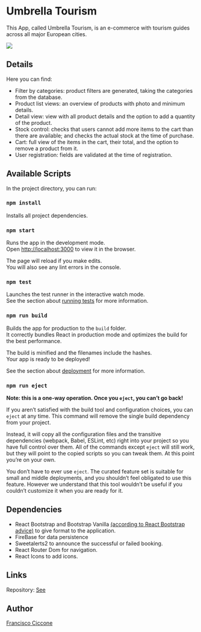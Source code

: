 # Umbrella Tourism

This App, called Umbrella Tourism, is an e-commerce with tourism guides across all major European cities.

![](ecommerce.gif)

## Details

Here you can find:

- Filter by categories: product filters are generated, taking the categories from the database.
- Product list views: an overview of products with photo and minimum details.
- Detail view: view with all product details and the option to add a quantity of the product.
- Stock control: checks that users cannot add more items to the cart than there are available; and checks the actual stock at the time of purchase.
- Cart: full view of the items in the cart, their total, and the option to remove a product from it.
- User registration: fields are validated at the time of registration.

## Available Scripts

In the project directory, you can run:

### `npm install`

Installs all project dependencies.

### `npm start`

Runs the app in the development mode.\
Open [http://localhost:3000](http://localhost:3000) to view it in the browser.

The page will reload if you make edits.\
You will also see any lint errors in the console.

### `npm test`

Launches the test runner in the interactive watch mode.\
See the section about [running tests](https://facebook.github.io/create-react-app/docs/running-tests) for more information.

### `npm run build`

Builds the app for production to the `build` folder.\
It correctly bundles React in production mode and optimizes the build for the best performance.

The build is minified and the filenames include the hashes.\
Your app is ready to be deployed!

See the section about [deployment](https://facebook.github.io/create-react-app/docs/deployment) for more information.

### `npm run eject`

**Note: this is a one-way operation. Once you `eject`, you can’t go back!**

If you aren’t satisfied with the build tool and configuration choices, you can `eject` at any time. This command will remove the single build dependency from your project.

Instead, it will copy all the configuration files and the transitive dependencies (webpack, Babel, ESLint, etc) right into your project so you have full control over them. All of the commands except `eject` will still work, but they will point to the copied scripts so you can tweak them. At this point you’re on your own.

You don’t have to ever use `eject`. The curated feature set is suitable for small and middle deployments, and you shouldn’t feel obligated to use this feature. However we understand that this tool wouldn’t be useful if you couldn’t customize it when you are ready for it.

## Dependencies

- React Bootstrap and Bootstrap Vanilla [(according to React Bootstrap advice)](https://react-bootstrap.github.io/getting-started/introduction/) to give format to the application.
- FireBase for data persistence
- Sweetalerts2 to announce the successful or failed booking.
- React Router Dom for navigation.
- React Icons to add icons.

## Links

Repository: [See](https://github.com/franciccone/ecommerce-react)

## Author

[Francisco Ciccone](https://franciccone.github.io/portfolio/)